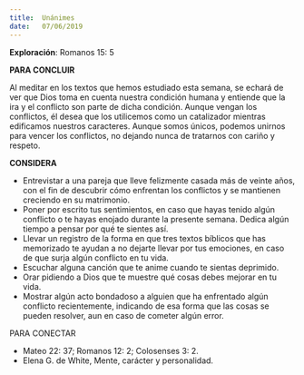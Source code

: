 ```yaml
---
title:  Unánimes 
date:   07/06/2019
---
```


**Exploración**: Romanos 15: 5 

**PARA CONCLUIR** 

Al meditar en los textos que hemos estudiado esta semana, se echará de ver que Dios toma en cuenta nuestra condición humana y entiende que la ira y el conflicto son parte de dicha condición. Aunque vengan los conflictos, él desea que los utilicemos como un catalizador mientras edificamos nuestros caracteres. Aunque somos únicos, podemos unirnos para vencer los conflictos, no dejando nunca de tratarnos con cariño y respeto. 

**CONSIDERA** 

- Entrevistar a una pareja que lleve felizmente casada más de veinte años, con el fin de descubrir cómo enfrentan los conflictos y se mantienen creciendo en su matrimonio. 
- Poner por escrito tus sentimientos, en caso que hayas tenido algún conflicto o te hayas enojado durante la presente semana. Dedica algún tiempo a pensar por qué te sientes así. 
- Llevar un registro de la forma en que tres textos bíblicos que has memorizado te ayudan a no dejarte llevar por tus emociones, en caso de que surja algún conflicto en tu vida. 
- Escuchar alguna canción que te anime cuando te sientas deprimido. 
- Orar pidiendo a Dios que te muestre qué cosas debes mejorar en tu vida. 
- Mostrar algún acto bondadoso a alguien que ha enfrentado algún conflicto recientemente, indicando de esa forma que las cosas se pueden resolver, aun en caso de cometer algún error. 

PARA CONECTAR 

- Mateo 22: 37; Romanos 12: 2; Colosenses 3: 2. 
- Elena G. de White, Mente, carácter y personalidad. 
